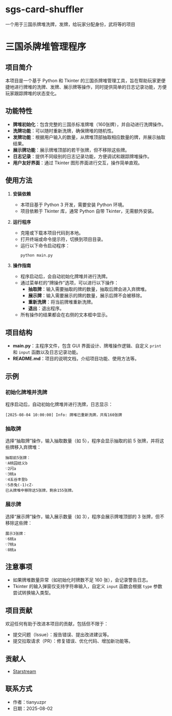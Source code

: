 # sgs-card-shuffler
一个用于三国杀牌堆洗牌，发牌，给玩家分配身份，武将等的项目
# 三国杀牌堆管理程序

## 项目简介
本项目是一个基于 Python 和 Tkinter 的三国杀牌堆管理工具，旨在帮助玩家更便捷地进行牌堆的洗牌、发牌、展示牌等操作，同时提供简单的日志记录功能，方便玩家跟踪牌堆的状态变化。

## 功能特性
- **牌堆初始化**：包含完整的三国杀标准牌堆（160张牌），并自动进行洗牌操作。
- **洗牌功能**：可以随时重新洗牌，确保牌堆的随机性。
- **发牌功能**：根据用户输入的数量，从牌堆顶部抽取相应数量的牌，并展示抽取结果。
- **展示牌功能**：展示牌堆顶部的若干张牌，但不移除这些牌。
- **日志记录**：提供不同级别的日志记录功能，方便调试和跟踪牌堆操作。
- **用户友好界面**：通过 Tkinter 图形界面进行交互，操作简单直观。

## 使用方法
1. **安装依赖**
   - 本项目基于 Python 3 开发，需要安装 Python 环境。
   - 项目依赖于 Tkinter 库，通常 Python 自带 Tkinter，无需额外安装。

2. **运行程序**
   - 克隆或下载本项目代码到本地。
   - 打开终端或命令提示符，切换到项目目录。
   - 运行以下命令启动程序：
     ```bash
     python main.py
     ```

3. **操作指南**
   - 程序启动后，会自动初始化牌堆并进行洗牌。
   - 通过菜单栏的“牌操作”选项，可以进行以下操作：
     - **抽取牌**：输入需要抽取的牌的数量，抽取后牌会进入弃牌堆。
     - **展示牌**：输入需要展示的牌的数量，展示后牌不会被移除。
     - **重新洗牌**：将当前牌堆重新洗牌。
     - **退出**：退出程序。
   - 所有操作的结果都会在右侧的文本框中显示。

## 项目结构
- **main.py**：主程序文件，包含 GUI 界面设计、牌堆操作逻辑、自定义 `print` 和 `input` 函数以及日志记录功能。
- **README.md**：项目的说明文档，介绍项目功能、使用方法等。

## 示例
### 初始化牌堆并洗牌
程序启动后，自动初始化牌堆并进行洗牌，日志显示：
```
[2025-08-04 10:00:00] Info: 牌堆已重新洗牌，共有160张牌
```

### 抽取牌
选择“抽取牌”操作，输入抽取数量（如 5），程序会显示抽取的前 5 张牌，并将这些牌移入弃牌堆：
```
抽取前5张牌：
♡A桃园结义b
♡2闪a
♡3桃a
♡4五谷丰登b
♡5赤兔(-1)cZ-
已从牌堆中移除这5张牌，剩余155张牌。
```

### 展示牌
选择“展示牌”操作，输入展示数量（如 3），程序会展示牌堆顶部的 3 张牌，但不移除这些牌：
```
展示3张牌：
♡6桃a
♡7桃a
♡8桃a
```

## 注意事项
- 如果牌堆数量异常（如初始化时牌数不足 160 张），会记录警告日志。
- Tkinter 的输入弹窗仅支持字符串输入，自定义 `input` 函数会根据 `type` 参数尝试转换输入类型。

## 项目贡献
欢迎任何有助于改进本项目的贡献，包括但不限于：
- 提交问题（Issue）：报告错误、提出改进建议等。
- 提交拉取请求（PR）：修复错误、优化代码、增加新功能等。

## 贡献人
 - [Starstream](https://github.com/idonthaveaaname)
## 联系方式
- 作者：tianyuzpr
- 日期：2025-08-02
